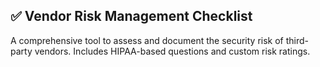 ## ✅ Vendor Risk Management Checklist
A comprehensive tool to assess and document the security risk of third-party vendors. Includes HIPAA-based questions and custom risk ratings.


